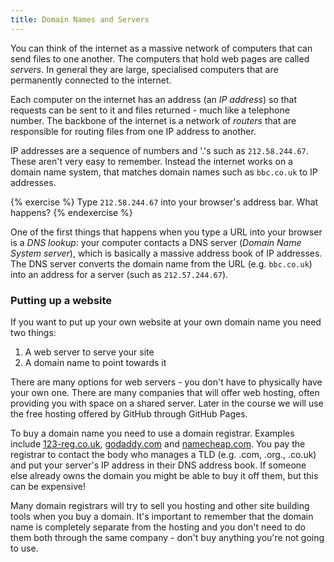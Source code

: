 ```yaml
---
title: Domain Names and Servers
---
```


You can think of the internet as a massive network of computers that can send files to one another. The computers that hold web pages are called _servers_. In general they are large, specialised computers that are permanently connected to the internet.

Each computer on the internet has an address (an _IP address_) so that requests can be sent to it and files returned - much like a telephone number. The backbone of the internet is a network of _routers_ that are responsible for routing files from one IP address to another.

IP addresses are a sequence of numbers and '.'s such as `212.58.244.67`. These aren't very easy to remember. Instead the internet works on a domain name system, that matches domain names such as `bbc.co.uk` to IP addresses. 

{% exercise %}
Type `212.58.244.67` into your browser's address bar. What happens?
{% endexercise %}

One of the first things that happens when you type a URL into your browser is a _DNS lookup_: your computer contacts a DNS server (*Domain Name System server*), which is basically a massive address book of IP addresses. The DNS server converts the domain name from the URL (e.g. `bbc.co.uk`) into an address for a server (such as `212.57.244.67`).


### Putting up a website

If you want to put up your own website at your own domain name you need two things:

1. A web server to serve your site
2. A domain name to point towards it

There are many options for web servers - you don't have to physically have your own one. There are many companies that will offer web hosting, often providing you with space on a shared server. Later in the course we will use the free hosting offered by GitHub through GitHub Pages.

To buy a domain name you need to use a domain registrar. Examples include [123-reg.co.uk](http://www.123-reg.co.uk/), [godaddy.com](http://www.godaddy.com/) and [namecheap.com](http://www.namecheap.com/). You pay the registrar to contact the body who manages a TLD (e.g. .com, .org., .co.uk) and put your server's IP address in their DNS address book. If someone else already owns the domain you might be able to buy it off them, but this can be expensive!

Many domain registrars will try to sell you hosting and other site building tools when you buy a domain. It's important to remember that the domain name is completely separate from the hosting and you don't need to do them both through the same company - don't buy anything you're not going to use.